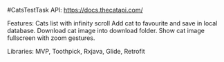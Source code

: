#CatsTestTask
API: https://docs.thecatapi.com/

Features: Cats list with infinity scroll Add cat to favourite and save in local database. Download cat image into download folder. Show cat image fullscreen with zoom gestures.

Libraries: MVP, Toothpick, Rxjava, Glide, Retrofit
